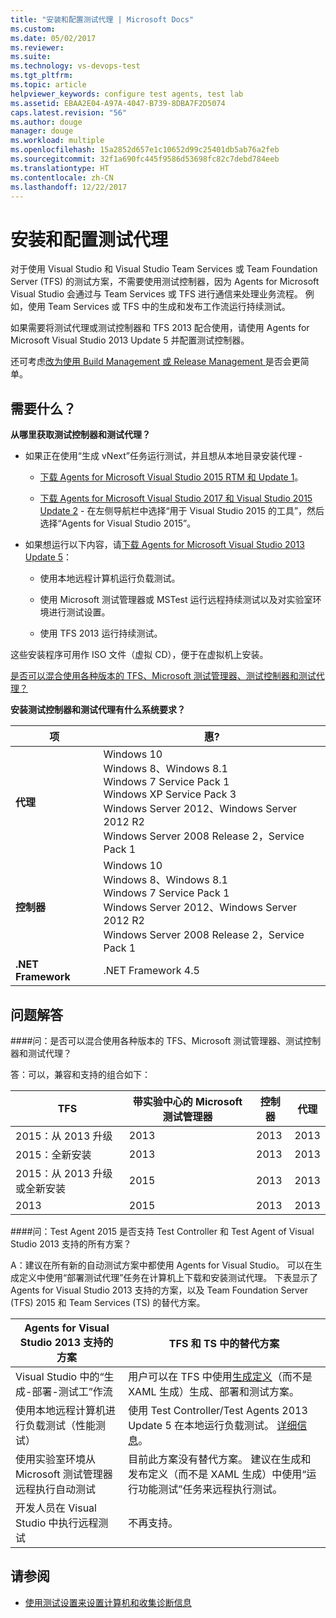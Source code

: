 ```yaml
---
title: "安装和配置测试代理 | Microsoft Docs"
ms.custom: 
ms.date: 05/02/2017
ms.reviewer: 
ms.suite: 
ms.technology: vs-devops-test
ms.tgt_pltfrm: 
ms.topic: article
helpviewer_keywords: configure test agents, test lab
ms.assetid: EBAA2E04-A97A-4047-B739-8DBA7F2D5074
caps.latest.revision: "56"
ms.author: douge
manager: douge
ms.workload: multiple
ms.openlocfilehash: 15a2852d657e1c10652d99c25401db5ab76a2feb
ms.sourcegitcommit: 32f1a690fc445f9586d53698fc82c7debd784eeb
ms.translationtype: HT
ms.contentlocale: zh-CN
ms.lasthandoff: 12/22/2017
---
```

# <a name="install-and-configure-test-agents"></a>安装和配置测试代理

对于使用 Visual Studio 和 Visual Studio Team Services 或 Team Foundation Server (TFS) 的测试方案，不需要使用测试控制器，因为 Agents for Microsoft Visual Studio 会通过与 Team Services 或 TFS 进行通信来处理业务流程。 例如，使用 Team Services 或 TFS 中的生成和发布工作流运行持续测试。

如果需要将测试代理或测试控制器和 TFS 2013 配合使用，请使用 Agents for Microsoft Visual Studio 2013 Update 5 并配置测试控制器。

还可考虑[改为使用 Build Management 或 Release Management ](use-build-or-rm-instead-of-lab-management.md)是否会更简单。

## <a name="what-do-i-need"></a>需要什么？

**从哪里获取测试控制器和测试代理？**

* 如果正在使用“生成 vNext”任务运行测试，并且想从本地目录安装代理 - 

  * [下载 Agents for Microsoft Visual Studio 2015 RTM 和 Update 1](http://go.microsoft.com/fwlink/p/?LinkId=619266)。 

  * [下载 Agents for Microsoft Visual Studio 2017 和 Visual Studio 2015 Update 2](https://www.visualstudio.com/downloads/download-visual-studio-vs) - 在左侧导航栏中选择“用于 Visual Studio 2015 的工具”，然后选择“Agents for Visual Studio 2015”。

* 如果想运行以下内容，请[下载 Agents for Microsoft Visual Studio 2013 Update 5](http://go.microsoft.com/fwlink/p/?LinkId=619264)：

  * 使用本地远程计算机运行负载测试。

  * 使用 Microsoft 测试管理器或 MSTest 运行远程持续测试以及对实验室环境进行测试设置。

  * 使用 TFS 2013 运行持续测试。

这些安装程序可用作 ISO 文件（虚拟 CD），便于在虚拟机上安装。 

[是否可以混合使用各种版本的 TFS、Microsoft 测试管理器、测试控制器和测试代理？](#MixedVersions)

**安装测试控制器和测试代理有什么系统要求？**

| 项 | 惠? |
| ---- | ------------ |
| **代理** | Windows 10<br />Windows 8、Windows 8.1<br />Windows 7 Service Pack 1<br />Windows XP Service Pack 3<br />Windows Server 2012、Windows Server 2012 R2<br />Windows Server 2008 Release 2，Service Pack 1 |
| **控制器** | Windows 10<br />Windows 8、Windows 8.1<br />Windows 7 Service Pack 1<br />Windows Server 2012、Windows Server 2012 R2<br />Windows Server 2008 Release 2，Service Pack 1 |
| **.NET Framework** | .NET Framework 4.5 |

## <a name="q--a"></a>问题解答

<!-- BEGINSECTION class="m-qanda" -->

<a name="MixedVersions"></a>

####<a name="q-can-i-mix-versions-of-tfs-microsoft-test-manager-the-test-controller-and-test-agent"></a>问：是否可以混合使用各种版本的 TFS、Microsoft 测试管理器、测试控制器和测试代理？

答：可以，兼容和支持的组合如下：

| TFS | 带实验中心的 Microsoft 测试管理器 | 控制器 | 代理 |
| --- | -------------------------------------- | ---------- | ----- |
| 2015：从 2013 升级 | 2013 | 2013 |2013 |
| 2015：全新安装 | 2013 | 2013 | 2013 |
| 2015：从 2013 升级或全新安装 | 2015 | 2013 | 2013 |
| 2013 | 2015 | 2013 | 2013 |

####<a name="q-will-the-test-agent-2015-support-all-the-scenarios-supported-by-test-controller-and-test-agent-of-visual-studio-2013"></a>问：Test Agent 2015 是否支持 Test Controller 和 Test Agent of Visual Studio 2013 支持的所有方案？

A：建议在所有新的自动测试方案中都使用 Agents for Visual Studio。 可以在生成定义中使用“部署测试代理”任务在计算机上下载和安装测试代理。
下表显示了 Agents for Visual Studio 2013 支持的方案，以及 Team Foundation Server (TFS) 2015 和 Team Services (TS) 的替代方案。

| Agents for Visual Studio 2013 支持的方案 | TFS 和 TS 中的替代方案 |
| --- | --- |
| Visual Studio 中的“生成-部署-测试工”作流 | 用户可以在 TFS 中使用[生成定义](https://www.visualstudio.com/team-services/continuous-integration/)（而不是 XAML 生成）生成、部署和测试方案。 |
| 使用本地远程计算机进行负载测试（性能测试） | 使用 Test Controller/Test Agents 2013 Update 5 在本地运行负载测试。 [详细信息](https://msdn.microsoft.com/en-us/library/ff400223.aspx)。 |
| 使用实验室环境从 Microsoft 测试管理器远程执行自动测试 | 目前此方案没有替代方案。 建议在生成和发布定义（而不是 XAML 生成）中使用“运行功能测试”任务来远程执行测试。 |
| 开发人员在 Visual Studio 中执行远程测试 | 不再支持。 |

<!-- ENDSECTION -->

## <a name="see-also"></a>请参阅

* [使用测试设置来设置计算机和收集诊断信息](https://msdn.microsoft.com/library/dd286743%28v=vs.140%29.aspx)
